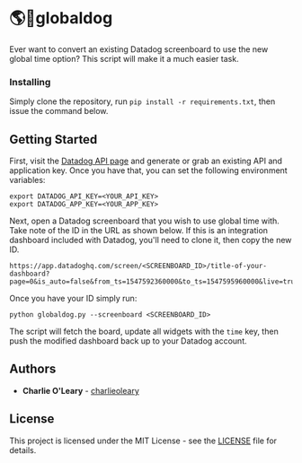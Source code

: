 # 🌎🐶globaldog

Ever want to convert an existing Datadog screenboard to use the new global time option? This script
will make it a much easier task.

### Installing

Simply clone the repository, run `pip install -r requirements.txt`, then issue the command below.

## Getting Started

First, visit the [Datadog API page](https://app.datadoghq.com/account/settings#api) and generate or
grab an existing API and application key. Once you have that, you can set the following environment
variables:

```shell
export DATADOG_API_KEY=<YOUR_API_KEY>
export DATADOG_APP_KEY=<YOUR_APP_KEY>
```

Next, open a Datadog screenboard that you wish to use global time with. Take note of the ID in the
URL as shown below. If this is an integration dashboard included with Datadog, you'll need to clone
it, then copy the new ID.

```shell
https://app.datadoghq.com/screen/<SCREENBOARD_ID>/title-of-your-dashboard?page=0&is_auto=false&from_ts=1547592360000&to_ts=1547595960000&live=true
```

Once you have your ID simply run:

```shell
python globaldog.py --screenboard <SCREENBOARD_ID>
```

The script will fetch the board, update all widgets with the `time` key, then push the modified
dashboard back up to your Datadog account.

## Authors

* **Charlie O'Leary** - [charlieoleary](https://github.com/charlieoleary)

## License

This project is licensed under the MIT License - see the [LICENSE](LICENSE) file for details.
